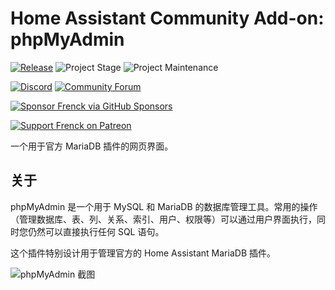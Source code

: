 # Home Assistant Community Add-on: phpMyAdmin

[![Release][release-shield]][release] ![Project Stage][project-stage-shield] ![Project Maintenance][maintenance-shield]

[![Discord][discord-shield]][discord] [![Community Forum][forum-shield]][forum]

[![Sponsor Frenck via GitHub Sponsors][github-sponsors-shield]][github-sponsors]

[![Support Frenck on Patreon][patreon-shield]][patreon]

一个用于官方 MariaDB 插件的网页界面。

## 关于

phpMyAdmin 是一个用于 MySQL 和 MariaDB 的数据库管理工具。常用的操作（管理数据库、表、列、关系、索引、用户、权限等）可以通过用户界面执行，同时您仍然可以直接执行任何 SQL 语句。

这个插件特别设计用于管理官方的 Home Assistant MariaDB 插件。

![phpMyAdmin 截图][screenshot]

[discord-shield]: https://img.shields.io/discord/478094546522079232.svg
[discord]: https://discord.me/hassioaddons
[forum-shield]: https://img.shields.io/badge/community-forum-brightgreen.svg
[forum]: https://community.home-assistant.io/t/home-assistant-community-add-on-phpmyadmin/171729?u=frenck
[github-sponsors-shield]: https://frenck.dev/wp-content/uploads/2019/12/github_sponsor.png
[github-sponsors]: https://github.com/sponsors/frenck
[maintenance-shield]: https://img.shields.io/maintenance/yes/2025.svg
[patreon-shield]: https://frenck.dev/wp-content/uploads/2019/12/patreon.png
[patreon]: https://www.patreon.com/frenck
[project-stage-shield]: https://img.shields.io/badge/project%20stage-experimental-yellow.svg
[release-shield]: https://img.shields.io/badge/version-v0.12.0-blue.svg
[release]: https://github.com/hassio-addons/addon-phpmyadmin/tree/v0.12.0
[screenshot]: https://github.com/hassio-addons/addon-phpmyadmin/raw/main/images/screenshot.png